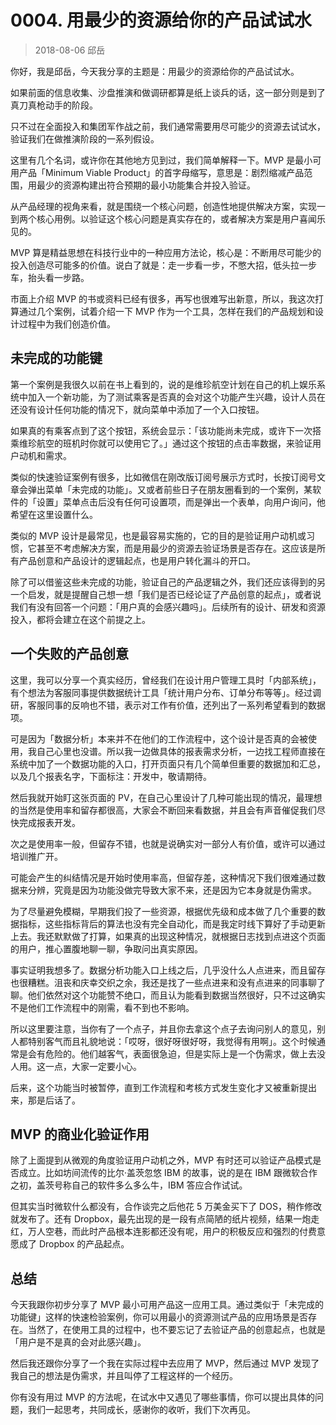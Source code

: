 # 0004. 用最少的资源给你的产品试试水
> 2018-08-06 邱岳

你好，我是邱岳，今天我分享的主题是：用最少的资源给你的产品试试水。

如果前面的信息收集、沙盘推演和做调研都算是纸上谈兵的话，这一部分则是到了真刀真枪动手的阶段。

只不过在全面投入和集团军作战之前，我们通常需要用尽可能少的资源去试试水，验证我们在做推演阶段的一系列假设。

这里有几个名词，或许你在其他地方见到过，我们简单解释一下。MVP 是最小可用产品「Minimum Viable Product」的首字母缩写，意思是：剧烈缩减产品范围，用最少的资源构建出符合预期的最小功能集合并投入验证。

从产品经理的视角来看，就是围绕一个核心问题，创造性地提供解决方案，实现一到两个核心用例。以验证这个核心问题是真实存在的，或者解决方案是用户喜闻乐见的。

MVP 算是精益思想在科技行业中的一种应用方法论，核心是：不断用尽可能少的投入创造尽可能多的价值。说白了就是：走一步看一步，不憋大招，低头拉一步车，抬头看一步路。

市面上介绍 MVP 的书或资料已经有很多，再写也很难写出新意，所以，我这次打算通过几个案例，试着介绍一下 MVP 作为一个工具，怎样在我们的产品规划和设计过程中为我们创造价值。

## 未完成的功能键
第一个案例是我很久以前在书上看到的，说的是维珍航空计划在自己的机上娱乐系统中加入一个新功能，为了测试乘客是否真的会对这个功能产生兴趣，设计人员在还没有设计任何功能的情况下，就向菜单中添加了一个入口按钮。

如果真的有乘客点到了这个按钮，系统会显示：「该功能尚未完成，或许下一次搭乘维珍航空的班机时你就可以使用它了。」通过这个按钮的点击率数据，来验证用户动机和需求。

类似的快速验证案例有很多，比如微信在刚改版订阅号展示方式时，长按订阅号文章会弹出菜单「未完成的功能」。又或者前些日子在朋友圈看到的一个案例，某软件的「设置」菜单点击后没有任何可设置项，而是弹出一个表单，向用户询问，他希望在这里设置什么。

类似的 MVP 设计是最常见，也是最容易实施的，它的目的是验证用户动机或习惯，它甚至不考虑解决方案，而是用最少的资源去验证场景是否存在。这应该是所有产品创意和产品设计的逻辑起点，也是用户转化漏斗的开口。

除了可以借鉴这些未完成的功能，验证自己的产品逻辑之外，我们还应该得到的另一个启发，就是提醒自己想一想「我们是否已经论证了产品创意的起点」，或者说我们有没有回答一个问题：「用户真的会感兴趣吗」。后续所有的设计、研发和资源投入，都将会建立在这个前提之上。

## 一个失败的产品创意
这里，我可以分享一个真实经历，曾经我们在设计用户管理工具时「内部系统」，有个想法为客服同事提供数据统计工具「统计用户分布、订单分布等等」。经过调研，客服同事的反响也不错，表示对工作有价值，还列出了一系列希望看到的数据项。

可是因为「数据分析」本来并不在他们的工作流程中，这个设计是否真的会被使用，我自己心里也没谱。所以我一边做具体的报表需求分析，一边找工程师直接在系统中加了一个数据功能的入口，打开页面只有几个简单但重要的数据加和汇总，以及几个报表名字，下面标注：开发中，敬请期待。

然后我就开始盯这张页面的 PV，在自己心里设计了几种可能出现的情况，最理想的当然是使用率和留存都很高，大家会不断回来看数据，并且会有声音催促我们尽快完成报表开发。

次之是使用率一般，但留存不错，也就是说确实对一部分人有价值，或许可以通过培训推广开。

可能会产生的纠结情况是开始时使用率高，但留存差，这种情况下我们很难通过数据来分辨，究竟是因为功能没做完导致大家不来，还是因为它本身就是伪需求。

为了尽量避免模糊，早期我们投了一些资源，根据优先级和成本做了几个重要的数据指标，这些指标背后的算法也没有完全自动化，而是我定时线下算好了手动更新上去。我还默默做了打算，如果真的出现这种情况，就根据日志找到点进这个页面的用户，推心置腹地聊一聊，争取问出真实原因。

事实证明我想多了。数据分析功能入口上线之后，几乎没什么人点进来，而且留存也很糟糕。沮丧和庆幸交织之余，我还是找了一些点进来和没有点进来的同事聊了聊。他们依然对这个功能赞不绝口，而且认为能看到数据当然很好，只不过这确实不是他们工作流程中的刚需，看不到也不影响。

所以这里要注意，当你有了一个点子，并且你去拿这个点子去询问别人的意见，别人都特别客气而且礼貌地说：「哎呀，很好呀很好呀，我觉得有用啊」。这个时候通常是会有危险的。他们越客气，表面很急迫，但是实际上是一个伪需求，做上去没人用。这一点，大家一定要小心。

后来，这个功能当时被暂停，直到工作流程和考核方式发生变化才又被重新提出来，那是后话了。

## MVP 的商业化验证作用
除了上面提到从微观的角度验证用户动机之外，MVP 有时还可以验证产品模式是否成立。比如坊间流传的比尔·盖茨忽悠 IBM 的故事，说的是在 IBM 跟微软合作之初，盖茨号称自己的软件多么多么牛，IBM 答应合作试试。

但其实当时微软什么都没有，合作谈完之后他花 5 万美金买下了 DOS，稍作修改就发布了。还有 Dropbox，最先出现的是一段有点简陋的纸片视频，结果一炮走红，万人空巷，而此时产品根本连影都还没有呢，用户的积极反应和强烈的付费意愿成了 Dropbox 的产品起点。

## 总结
今天我跟你初步分享了 MVP 最小可用产品这一应用工具。通过类似于「未完成的功能键」这样的快速检验案例，你可以用最小的资源测试产品的应用场景是否存在。当然了，在使用工具的过程中，也不要忘记了去验证产品的创意起点，也就是「用户是不是真的会对此感兴趣」。

然后我还跟你分享了一个我在实际过程中去应用了 MVP，然后通过 MVP 发现了我自己的想法是伪需求，并且叫停了工程这样的一个经历。

你有没有用过 MVP 的方法呢，在试水中又遇见了哪些事情，你可以提出具体的问题，我们一起思考，共同成长，感谢你的收听，我们下次再见。